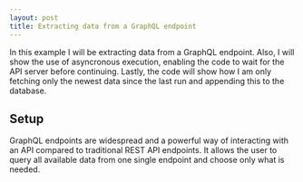 ```yaml
---
layout: post
title: Extracting data from a GraphQL endpoint
---
```

<!--<img src="/images/fulls/01.jpg" class="fit image">-->
In this example I will be extracting data from a GraphQL endpoint.
Also, I will show the use of asyncronous execution, enabling the code to wait for the API server before continuing. Lastly, the code will show how I am only fetching only the newest data since the last run and appending this to the database.

## Setup




GraphQL endpoints are widespread and a powerful way of interacting with an API compared to traditional REST API endpoints. It allows the user to query all available data from one single endpoint and choose only what is needed.
